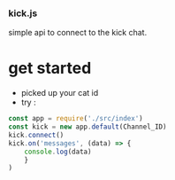 ### kick.js
simple api to connect to the kick chat. 

# get started 

- picked up your cat id
- try : 
```js
const app = require('./src/index')
const kick = new app.default(Channel_ID)
kick.connect()
kick.on('messages', (data) => {
    console.log(data)
    }
)
```
